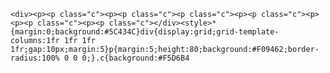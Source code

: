     <div><p><p class="c"><p><p class="c"><p class="c"><p><p class="c"><p><p><p class="c"><p><p class="c"></div><style>*{margin:0;background:#5C434C}div{display:grid;grid-template-columns:1fr 1fr 1fr 1fr;gap:10px;margin:5}p{margin:5;height:80;background:#F09462;border-radius:100% 0 0 0;}.c{background:#F5D6B4
